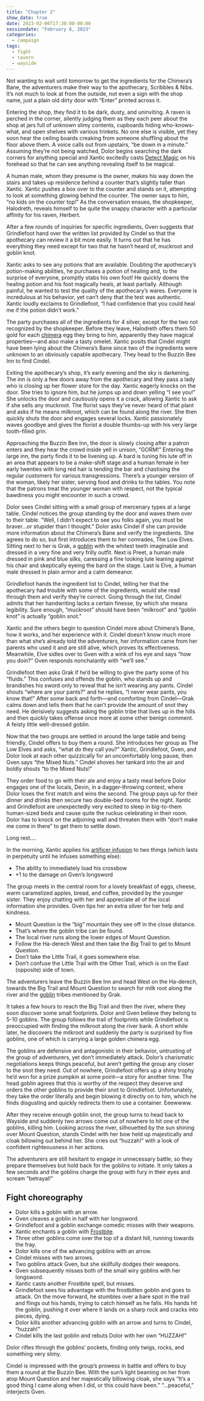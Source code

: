 ```yaml
---
title: "Chapter 2"
show_date: true
date: 2023-02-06T17:30:00-00:00
sessiondate: "February 6, 2023"
categories:
  - campaign
tags:
  - fight
  - tavern
  - wayside
---
```


Not wanting to wait until tomorrow to get the ingredients for the Chimera’s Bane, the adventurers
make their way to the apothecary, Scribbles & Nibs. It’s not much to look at from the outside, not
even a sign with the shop name, just a plain old dirty door with “Enter” printed across it.

Entering the shop, they find it to be dark, dusty, and uninviting. A raven is perched in the corner,
silently judging them as they each peer about the shop at jars full of unknown slimy contents,
cupboards hiding who-knows-what, and open shelves with various trinkets. No one else is visible,
yet they soon hear the ceiling boards creaking from someone shuffling about the floor above them.
A voice calls out from upstairs, “be down in a minute.” Assuming they’re not being watched, Dolor
begins searching the dark corners for anything special and Xantic excitedly casts
[Detect Magic](https://www.dndbeyond.com/spells/detect-magic) on his forehead so that he can see
anything revealing itself to be magical. 

A human male, whom they presume is the owner, makes his way down the stairs and takes up residence
behind a counter that’s slightly taller than Xantic. Xantic pushes a box over to the counter and
stands on it, attempting to look at something glowing behind the counter. The owner says to him,
“no kids on the counter top!” As the conversation ensues, the shopkeeper, Halodreth, reveals himself
to be quite the snappy character with a particular affinity for his raven, Herbert.

After a few rounds of inquiries for specific ingredients, Gven suggests that Grindlefoot hand over
the written list provided by Cindel so that the apothecary can review it a bit more easily. It turns
out that he has everything they need except for two that he hasn’t heard of, muckroot and goblin knot.

Xantic asks to see any potions that are available. Doubting the apothecary’s potion-making abilities,
he purchases a potion of healing and, to the surprise of everyone, promptly stabs his own foot! He
quickly downs the healing potion and his foot magically heals, at least partially. Although painful,
he wanted to test the quality of the apothecary’s wares. Everyone is incredulous at his behavior, yet
can’t deny that the test was authentic. Xantic loudly exclaims to Grindlefoot, “I had confidence that
you could heal me if the potion didn’t work.”

The party purchases all of the ingredients for 4 silver, except for the two not recognized by the
shopkeeper. Before they leave, Halodreth offers them 50 gold for each
[chimera](https://forgottenrealms.fandom.com/wiki/Chimera) egg they bring to him,
apparently they have magical properties—and also make a tasty omelet. Xantic posits that Cindel might
have been lying about the Chimera’s Bane since two of the ingredients were unknown to an obviously
capable apothecary. They head to the Buzzin Bee Inn to find Cindel.

Exiting the apothecary’s shop, it’s early evening and the sky is darkening. The inn is only a few
doors away from the apothecary and they pass a lady who is closing up her flower store for the day.
Xantic eagerly knocks on the door. She tries to ignore him, but he jumps up and down yelling “I see
you!” She unlocks the door and cautiously opens it a crack, allowing Xantic to ask if she sells any
muckroot. The florist says they’ve never heard of that plant and asks if he means milkroot, which
can be found along the river. She then quickly shuts the door and engages several locks. Xantic
passionately waves goodbye and gives the florist a double thumbs-up with his very large tooth-filled
grin.

Approaching the Buzzin Bee Inn, the door is slowly closing after a patron enters and they hear the
crowd inside yell in unison, “GORM!” Entering the large inn, the party finds it to be livening up.
A bard is tuning his lute off in an area that appears to be a make-shift stage and a human female
in her early twenties with long red hair is tending the bar and chastising the regular customers for
various transgressions. There’s a younger version of the woman, likely her sister, serving food and
drinks to the tables. You note that the patrons treat the younger woman with respect, not the typical
bawdiness you might encounter in such a crowd.

Dolor sees Cindel sitting with a small group of mercenary types at a large table. Cindel notices the
group standing by the door and waves them over to their table. “Well, I didn’t expect to see you folks
again, you must be braver…or stupider than I thought.” Dolor asks Cindel if she can provide more
information about the Chimera’s Bane and verify the ingredients. She agrees to do so, but first
introduces them to her comrades, The Low Elves. Sitting next to her is Grak, a [goblin](https://www.dndbeyond.com/monsters/16907-goblin)
with the whitest teeth imaginable and dressed in a very fine and very frilly outfit. Next is Preet, a
human male dressed in pink and blue silks, caressing a fine looking lute leaning against his chair and
skeptically eyeing the bard on the stage. Last is Elve, a human male dressed in plain armor and a calm
demeanor.

Grindlefoot hands the ingredient list to Cindel, telling her that the apothecary had trouble with some
of the ingredients, would she read through them and verify they’re correct. Going through the list,
Cindel admits that her handwriting lacks a certain finesse, by which she means legibility. Sure enough,
“muckroot” should have been “milkroot” and “goblin knot” is actually “goblin snot.”

Xantic and the others begin to question Cindel more about Chimera’s Bane, how it works, and her
experience with it. Cindel doesn’t know much more than what she’s already told the adventurers, her
information came from her parents who used it and are still alive, which proves its effectiveness.
Meanwhile, Elve sidles over to Gven with a wink of his eye and says “how you doin?” Gven responds
nonchalantly with “we’ll see.”

Grindlefoot then asks Grak if he’d be willing to give the party some of his “fluids.” This confuses
and offends the goblin, who stands up and brandishes his sword only to reveal that he isn’t wearing
any pants. Cindel shouts “where are your pants?” and he replies, “I never wear pants, you know that!”
After some back and forth—and comforting from Cindel—Grak calms down and tells them that he can’t
provide the amount of snot they need. He derisively suggests asking the goblin tribe that lives up
in the hills and then quickly takes offense once more at some other benign comment. A feisty little
well-dressed goblin.

Now that the two groups are settled in around the large table and being friendly, Cindel offers to
buy them a round. She introduces her group as The Low Elves and asks, “what do they call you?” Xantic,
Grindlefoot, Gven, and Dolor look at each other quizzically for an uncomfortably long pause, then Gven
says “the Mixed Nuts.” Cindel shoves her tankard into the air and boldly shouts “to the Mixed Nuts!”

They order food to go with their ale and enjoy a tasty meal before Dolor engages one of the locals,
Devin, in a dagger-throwing contest, where Dolor loses the first match and wins the second. The
group pays up for their dinner and drinks then secure two double-bed rooms for the night. Xantic and
Grindlefoot are unexpectedly very excited to sleep in big-to-them human-sized beds and cause quite
the ruckus celebrating in their room. Dolor has to knock on the adjoining wall and threaten them with
“don’t make me come in there” to get them to settle down.

Long rest….

In the morning, Xantic applies his [artificer infusion](https://dnd5e.wikidot.com/artificer:infusions)
to two things (which lasts in perpetuity until he infuses something else):

-   The ability to immediately load his crossbow
-   +1 to the damage on Gven’s longsword

The group meets in the central room for a lovely breakfast of eggs, cheese, warm caramelized apples,
bread, and coffee, provided by the younger sister. They enjoy chatting with her and appreciate
all of the local information she provides. Gven tips her an extra silver for her help and kindness.

-   Mount Question is the “big” mountain they see off in the close distance.
-   That’s where the goblin tribe can be found.
-   The local river runs along the lower edges of Mount Question.
-   Follow the Ha-derech West and then take the Big Trail to get to Mount Question.
-   Don’t take the Little Trail, it goes somewhere else.
-   Don’t confuse the Little Trail with the Other Trail, which is on the East (opposite) side of town.

The adventurers leave the Buzzin Bee Inn and head West on the Ha-derech, towards the Big Trail and Mount
Question to search for milk root along the river and the [goblin](https://www.dndbeyond.com/monsters/16907-goblin)
tribes mentioned by Grak.

It takes a few hours to reach the Big Trail and then the river, where they soon discover some small
footprints. Dolor and Gven believe they belong to 5-10 goblins. The group follows the trail of footprints
while Grindlefoot is preoccupied with finding the milkroot along the river bank. A short while later, he
discovers the milkroot and suddenly the party is surprised by five goblins, one of which is carrying a
large golden chimera egg.

The goblins are defensive and antagonistic in their behavior, untrusting of the group of adventurers, yet
don’t immediately attack. Dolor’s charismatic negotiations keeps things peaceful, but aren’t getting the
group any closer to the snot they need. Out of nowhere, Grindlefoot offers up a shiny trophy he’d won for
a prize pumpkin at some point—a story for another time. The head goblin agrees that this is worthy of the
respect they deserve and orders the other goblins to provide their snot to Grindlefoot. Unfortunately,
they take the order literally and begin blowing it directly on to him, which he finds disgusting and
quickly redirects them to use a container. Eeewwww.

After they receive enough goblin snot, the group turns to head back to Wayside and suddenly two arrows
come out of nowhere to hit one of the goblins, killing him. Looking across the river, silhouetted by the
sun shining over Mount Question, stands Cindel with her bow held up majestically and cloak billowing out
behind her. She cries out “huzzah!” with a look of confident righteousness in her actions.

The adventurers are still hesitant to engage in unnecessary battle, so they prepare themselves but hold
back for the goblins to initiate. It only takes a few seconds and the goblins charge the group with fury
in their eyes and scream “betrayal!”

## Fight choreography

-   Dolor kills a goblin with an arrow.
-   Gven cleaves a goblin in half with her longsword.
-   Grindlefoot and a goblin exchange comedic misses with their weapons.
-   Xantic enchants a goblin with [Frostbite](https://www.dndbeyond.com/spells/frostbite).
-   Three other goblins come over the top of a distant hill, running towards the fray.
-   Dolor kills one of the advancing goblins with an arrow.
-   Cindel misses with two arrows.
-   Two goblins attack Gven, but she skillfully dodges their weapons.
-   Gven subsequently misses both of the small wiry goblins with her longsword.
-   Xantic casts another Frostbite spell, but misses.
-   Grindlefoot sees his advantage with the frostbitten goblin and goes to attack. On the move forward,
    he stumbles over a bare spot in the trail and flings out his hands, trying to catch himself as he falls.
    His hands hit the goblin, pushing it over where it lands on a sharp rock and cracks into pieces, dying.
-   Dolor kills another advancing goblin with an arrow and turns to Cindel, “huzzah!”
-   Cindel kills the last goblin and rebuts Dolor with her own “HUZZAH!”

Dolor rifles through the goblins’ pockets, finding only twigs, rocks, and something very slimy.

Cindel is impressed with the group’s prowess in battle and offers to buy them a round at the Buzzin
Bee. With the sun’s light beaming on her from atop Mount Question and her majestically billowing cloak,
she says “It’s a good thing I came along when I did, or this could have been.” “...peaceful,” interjects
Gven.
